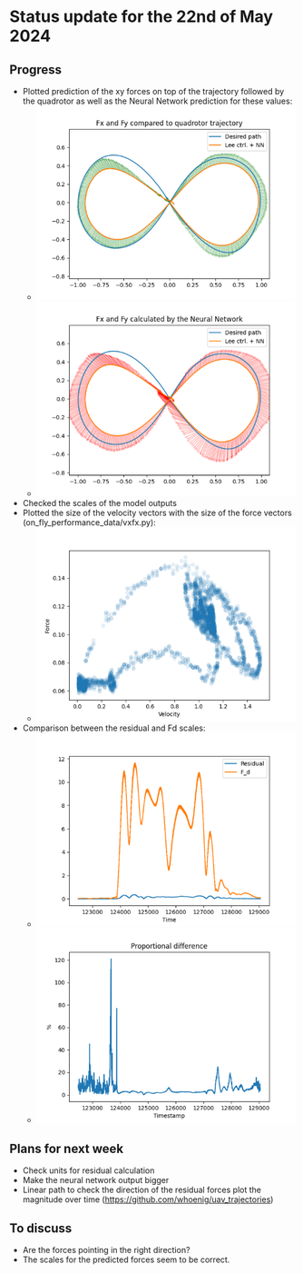 # Status update for the 22nd of May 2024

## Progress
- Plotted prediction of the xy forces on top of the trajectory followed by the quadrotor as well as the Neural Network prediction for these values:
    - ![alt text](https://github.com/Tupryk/BachelorThesis/blob/main/status_updates/forces_trajectory.png?raw=true)
    - ![alt text](https://github.com/Tupryk/BachelorThesis/blob/main/status_updates/force_prediction_trajectory.png?raw=true)
- Checked the scales of the model outputs
- Plotted the size of the velocity vectors with the size of the force vectors (on_fly_performance_data/vxfx.py):
    - ![alt text](https://github.com/Tupryk/BachelorThesis/blob/main/status_updates/velocity2force.png?raw=true)
- Comparison between the residual and Fd scales:
    - ![alt text](https://github.com/Tupryk/BachelorThesis/blob/main/status_updates/FdRes.png?raw=true)
    - ![alt text](https://github.com/Tupryk/BachelorThesis/blob/main/status_updates/FdRes2.png?raw=true)

## Plans for next week
- Check units for residual calculation
- Make the neural network output bigger
- Linear path to check the direction of the residual forces plot the magnitude over time (https://github.com/whoenig/uav_trajectories)

## To discuss
- Are the forces pointing in the right direction?
- The scales for the predicted forces seem to be correct.
